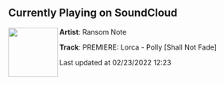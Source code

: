 ## Currently Playing on SoundCloud

[<img align="left" width="100" src="https://i1.sndcdn.com/artworks-9hUDCHNjkI8LVoKe-O0OPkQ-t500x500.jpg">](https://soundcloud.com/the-ransom-note/premiere-lorca-polly-shall-not-fade)

**Artist**: Ransom Note 

**Track**: PREMIERE: Lorca - Polly [Shall Not Fade]

Last updated at 02/23/2022 12:23
